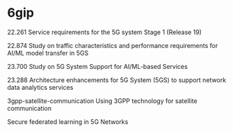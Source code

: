 # 6gip
22.261 Service requirements for the 5G system
Stage 1
(Release 19)

22.874 Study on traffic characteristics and performance requirements for AI/ML model transfer in 5GS 

23.700 Study on 5G System Support for AI/ML-based Services

23.288 Architecture enhancements for 5G System (5GS) to support network data analytics services

3gpp-satellite-communication Using 3GPP technology for satellite communication

Secure federated learning in 5G Networks
